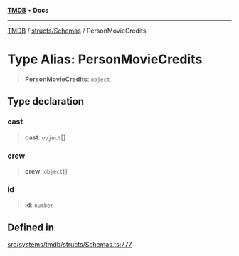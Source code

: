 [**TMDB**](../../../README.md) • **Docs**

***

[TMDB](../../../README.md) / [structs/Schemas](../README.md) / PersonMovieCredits

# Type Alias: PersonMovieCredits

> **PersonMovieCredits**: `object`

## Type declaration

### cast

> **cast**: `object`[]

### crew

> **crew**: `object`[]

### id

> **id**: `number`

## Defined in

[src/systems/tmdb/structs/Schemas.ts:777](https://github.com/Norviah/media-hub/blob/b0accce5c447ccf1a18696f3cb0baef1f5bd16be/src/systems/tmdb/structs/Schemas.ts#L777)
